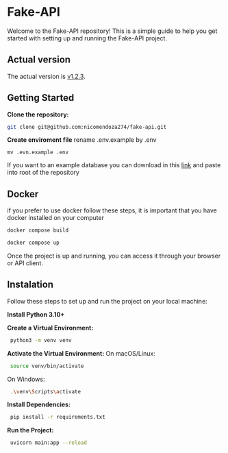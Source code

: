 # Fake-API
Welcome to the Fake-API repository! This is a simple guide to help you get started with setting up and running the Fake-API project.

## Actual version
The actual version is [v1.2.3](https://github.com/nicomendoza274/fake-api/releases/tag/v1.2.3).

## Getting Started


**Clone the repository:**
```sh 
git clone git@github.com:nicomendoza274/fake-api.git
```
**Create enviroment file** rename .env.example by .env
```
mv .evn.example .env
```

If you want to an example database you can download in this [link](https://drive.google.com/file/d/1LUsCQlQcj-b1CaZxvnM992xXn1HrZNF_/view?usp=sharing) and paste into root of the repository

## Docker
if you prefer to use docker follow these steps, it is important that you have docker installed on your computer
```sh
docker compose build
```
```sh
docker compose up
```
Once the project is up and running, you can access it through your browser or API client.


## Instalation
Follow these steps to set up and run the project on your local machine:

**Install Python 3.10+**

**Create a Virtual Environment:**
```sh
 python3 -m venv venv
```
**Activate the Virtual Environment:**
On macOS/Linux:
```sh
 source venv/bin/activate
```
On Windows:
```sh
 .\venv\Scripts\activate
```
**Install Dependencies:**
```sh
 pip install -r requirements.txt
```
**Run the Project:**
```sh
 uvicorn main:app --reload
```
